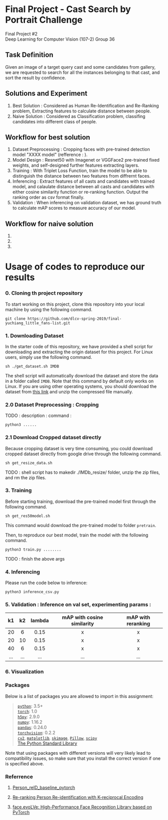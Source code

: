 # Final Project - Cast Search by Portrait Challenge
Final Project #2  
Deep Learning for Computer Vision (107-2) Group 36  

## Task Definition
Given an image of a target query cast and some candidates from gallery, we are requested to search for all the instances belonging to that cast, and sort the result by confidence.

## Solutions and Experiment
1. Best Solution : Considered as Human Re-Identification and Re-Ranking problem, Extracting features to calculate distance between people.
2. Naive Solution : Considered as Classification problem, classifing candidates into different class of people.

## Workflow for best solution
1. Dataset Preprocessing : Cropping faces with pre-trained detection model "XXXX model" (refference : ).
2. Model Design : Resnet50 with Imagenet or VGGFace2 pre-trained fixed weights, and self-designed further features extracting layers.
3. Training : With Triplet Loss Function, train the model to be able to distinguish the distance between two features from diffrernt faces.
4. Inferencing : Extract features of all casts and candidates with trained model, and calaulate distance between all casts and candidates with either cosine similarity function or re-ranking function. Output the ranking order as csv format finally.
5. Validation : When inferencing on validation dataset, we has ground truth to calculate mAP scores to measure accuracy of our model.

## Workflow for naive solution
1. 
2. 
3. 



# Usage of codes to reproduce our results
### 0. Cloning th project repository
To start working on this project, clone this repository into your local machine by using the following command.

    git clone https://github.com/dlcv-spring-2019/final-yuchiang_little_fans-list.git

### 1. Downloading Dataset
In the starter code of this repository, we have provided a shell script for downloading and extracting the origin dataset for this project. For Linux users, simply use the following command.

    sh ./get_dataset.sh IMDB
The shell script will automatically download the dataset and store the data in a folder called `IMDB`. Note that this command by default only works on Linux. If you are using other operating systems, you should download the dataset from [this link](https://drive.google.com/drive/folders/1GItzg9wJBiPFrDPBUXQdZgs1ac0Wwbju?usp=sharing
) and unzip the compressed file manually.

### 2.0 Dataset Preprocessing : Cropping
TODO :
description : 
command : 

    python3 ......

### 2.1 Download Cropped dataset directly
Because cropping dataset is very time consuming, you could download cropped dataset directly from google drive through the following command.

    sh get_resize_data.sh

TODO : shell script has to makedir ./IMDb_resize/ folder, unzip the zip files, and rm the zip files.

### 3. Training
Before starting training, download the pre-trained model first through the following command.

    sh get_res50model.sh
This command would download the pre-trained model to folder `pretrain`.

Then, to reproduce our best model, train the model with the following command.
  
    python3 train.py ........

TODO : finish the above args

### 4. Inferencing

Please run the code below to inference:

    python3 inference_csv.py 

### 5. Validation : Inference on val set, experimenting params :
|  k1   |  k2   | lambda | mAP with cosine similarity | mAP with reranking |
| :---: | :---: | :----: | :------------------------: | :----------------: |
|  20   |   6   |  0.15  |             x              |         x          |
|  20   |  10   |  0.15  |             x              |         x          |
|  40   |   6   |  0.15  |             x              |         x          |
|  ...  |  ...  |  ...   |            ...             |        ...         |


### 6. Visualization




### Packages
Below is a list of packages you are allowed to import in this assignment:

> [`python`](https://www.python.org/): 3.5+  
> [`torch`](https://pytorch.org/): 1.0  
> [`h5py`](https://www.h5py.org/): 2.9.0  
> [`numpy`](http://www.numpy.org/): 1.16.2  
> [`pandas`](https://pandas.pydata.org/): 0.24.0  
> [`torchvision`](https://pypi.org/project/torchvision/): 0.2.2  
> [`cv2`](https://pypi.org/project/opencv-python/), [`matplotlib`](https://matplotlib.org/), [`skimage`](https://scikit-image.org/), [`Pillow`](https://pillow.readthedocs.io/en/stable/), [`scipy`](https://www.scipy.org/)  
> [The Python Standard Library](https://docs.python.org/3/library/)

Note that using packages with different versions will very likely lead to compatibility issues, so make sure that you install the correct version if one is specified above.


### Referrence

1. [Person_reID_baseline_pytorch](https://github.com/layumi/Person_reID_baseline_pytorch)

2. [Re-ranking Person Re-identification with K-reciprocal Encoding](http://openaccess.thecvf.com/content_cvpr_2017/papersZhong_Re-Ranking_Person_Re-Identification_CVPR_2017_paper.pdf)

3. [face.evoLVe: High-Performance Face Recognition Library based on PyTorch](https://github.com/ZhaoJ9014/face.evoLVe.PyTorch)